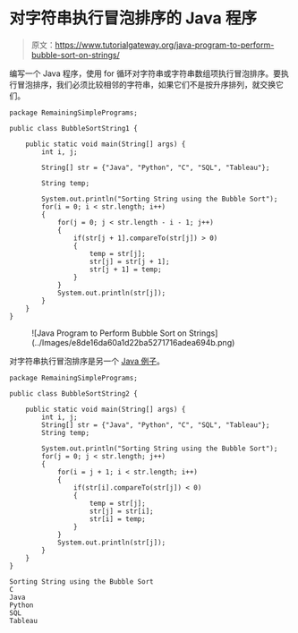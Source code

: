 # 对字符串执行冒泡排序的 Java 程序

> 原文：<https://www.tutorialgateway.org/java-program-to-perform-bubble-sort-on-strings/>

编写一个 Java 程序，使用 for 循环对字符串或字符串数组项执行冒泡排序。要执行冒泡排序，我们必须比较相邻的字符串，如果它们不是按升序排列，就交换它们。

```
package RemainingSimplePrograms;

public class BubbleSortString1 {

	public static void main(String[] args) {
		int i, j;

		String[] str = {"Java", "Python", "C", "SQL", "Tableau"};

		String temp;

		System.out.println("Sorting String using the Bubble Sort");
		for(i = 0; i < str.length; i++)
		{
			for(j = 0; j < str.length - i - 1; j++)
			{
				if(str[j + 1].compareTo(str[j]) > 0)
				{
					temp = str[j];
					str[j] = str[j + 1];
					str[j + 1] = temp;
				}
			}
			System.out.println(str[j]);
		}
	}
}
```

<figure class="wp-block-image size-large">![Java Program to Perform Bubble Sort on Strings](../Images/e8de16da60a1d22ba5271716adea694b.png)</figure>

对字符串执行冒泡排序是另一个 [Java 例子](https://www.tutorialgateway.org/learn-java-programs/)。

```
package RemainingSimplePrograms;

public class BubbleSortString2 {

	public static void main(String[] args) {
		int i, j;
		String[] str = {"Java", "Python", "C", "SQL", "Tableau"};
		String temp;

		System.out.println("Sorting String using the Bubble Sort");
		for(j = 0; j < str.length; j++)
		{
			for(i = j + 1; i < str.length; i++)
			{
				if(str[i].compareTo(str[j]) < 0)
				{
					temp = str[j];
					str[j] = str[i];
					str[i] = temp;
				}
			}
			System.out.println(str[j]);
		}
	}
}
```

```
Sorting String using the Bubble Sort
C
Java
Python
SQL
Tableau
```